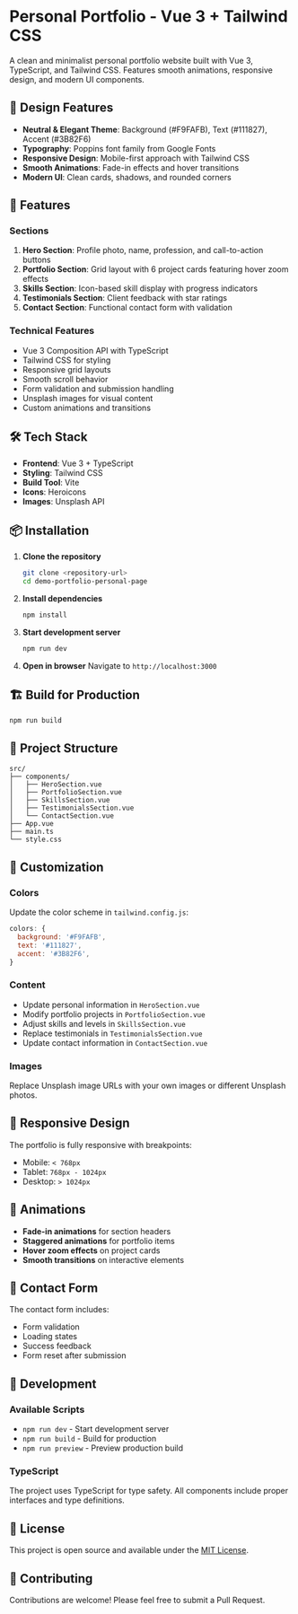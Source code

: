 # Personal Portfolio - Vue 3 + Tailwind CSS

A clean and minimalist personal portfolio website built with Vue 3, TypeScript, and Tailwind CSS. Features smooth animations, responsive design, and modern UI components.

## 🎨 Design Features

- **Neutral & Elegant Theme**: Background (#F9FAFB), Text (#111827), Accent (#3B82F6)
- **Typography**: Poppins font family from Google Fonts
- **Responsive Design**: Mobile-first approach with Tailwind CSS
- **Smooth Animations**: Fade-in effects and hover transitions
- **Modern UI**: Clean cards, shadows, and rounded corners

## 🚀 Features

### Sections
1. **Hero Section**: Profile photo, name, profession, and call-to-action buttons
2. **Portfolio Section**: Grid layout with 6 project cards featuring hover zoom effects
3. **Skills Section**: Icon-based skill display with progress indicators
4. **Testimonials Section**: Client feedback with star ratings
5. **Contact Section**: Functional contact form with validation

### Technical Features
- Vue 3 Composition API with TypeScript
- Tailwind CSS for styling
- Responsive grid layouts
- Smooth scroll behavior
- Form validation and submission handling
- Unsplash images for visual content
- Custom animations and transitions

## 🛠️ Tech Stack

- **Frontend**: Vue 3 + TypeScript
- **Styling**: Tailwind CSS
- **Build Tool**: Vite
- **Icons**: Heroicons
- **Images**: Unsplash API

## 📦 Installation

1. **Clone the repository**
   ```bash
   git clone <repository-url>
   cd demo-portfolio-personal-page
   ```

2. **Install dependencies**
   ```bash
   npm install
   ```

3. **Start development server**
   ```bash
   npm run dev
   ```

4. **Open in browser**
   Navigate to `http://localhost:3000`

## 🏗️ Build for Production

```bash
npm run build
```

## 📁 Project Structure

```
src/
├── components/
│   ├── HeroSection.vue
│   ├── PortfolioSection.vue
│   ├── SkillsSection.vue
│   ├── TestimonialsSection.vue
│   └── ContactSection.vue
├── App.vue
├── main.ts
└── style.css
```

## 🎯 Customization

### Colors
Update the color scheme in `tailwind.config.js`:
```javascript
colors: {
  background: '#F9FAFB',
  text: '#111827',
  accent: '#3B82F6',
}
```

### Content
- Update personal information in `HeroSection.vue`
- Modify portfolio projects in `PortfolioSection.vue`
- Adjust skills and levels in `SkillsSection.vue`
- Replace testimonials in `TestimonialsSection.vue`
- Update contact information in `ContactSection.vue`

### Images
Replace Unsplash image URLs with your own images or different Unsplash photos.

## 📱 Responsive Design

The portfolio is fully responsive with breakpoints:
- Mobile: `< 768px`
- Tablet: `768px - 1024px`
- Desktop: `> 1024px`

## 🎨 Animations

- **Fade-in animations** for section headers
- **Staggered animations** for portfolio items
- **Hover zoom effects** on project cards
- **Smooth transitions** on interactive elements

## 📧 Contact Form

The contact form includes:
- Form validation
- Loading states
- Success feedback
- Form reset after submission

## 🔧 Development

### Available Scripts
- `npm run dev` - Start development server
- `npm run build` - Build for production
- `npm run preview` - Preview production build

### TypeScript
The project uses TypeScript for type safety. All components include proper interfaces and type definitions.

## 📄 License

This project is open source and available under the [MIT License](LICENSE).

## 🤝 Contributing

Contributions are welcome! Please feel free to submit a Pull Request.
